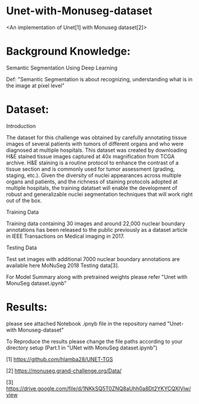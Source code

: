 # Unet-with-Monuseg-dataset
<An implementation of Unet[1] with Monuseg dataset[2]>

# Background Knowledge:

  Semantic Segmentation Using Deep Learning
  
  Def: 
      "Semantic Segmentation is about recognizing, understanding what is in the image at pixel level"

# Dataset:

Introduction

The dataset for this challenge was obtained by carefully annotating tissue images of several patients with tumors of different organs and who were diagnosed at multiple hospitals. This dataset was created by downloading H&E stained tissue images captured at 40x magnification from TCGA archive. H&E staining is a routine protocol to enhance the contrast of a tissue section and is commonly used for tumor assessment (grading, staging, etc.). Given the diversity of nuclei appearances across multiple organs and patients, and the richness of staining protocols adopted at multiple hospitals, the training datatset will enable the development of robust and generalizable nuclei segmentation techniques that will work right out of the box.

Training Data

Training data containing 30 images and around 22,000 nuclear boundary annotations has been released to the public previously as a dataset article in IEEE Transactions on Medical imaging in 2017.

Testing Data

Test set images with additional 7000 nuclear boundary annotations are available here MoNuSeg 2018 Testing data[3].

For Model Summary along with pretrained weights please refer "Unet with MonuSeg dataset.ipynb"

# Results:

please see attached Notebook .ipnyb file in the repository named "Unet-with Monuseg-dataset"

To Reproduce the results please change the file paths according to your directory setup (Part.1 in "UNet with MonuSeg dataset.ipynb")



[1]  https://github.com/hlamba28/UNET-TGS

[2]  https://monuseg.grand-challenge.org/Data/

[3]  https://drive.google.com/file/d/1NKkSQ5T0ZNQ8aUhh0a8Dt2YKYCQXIViw/view
